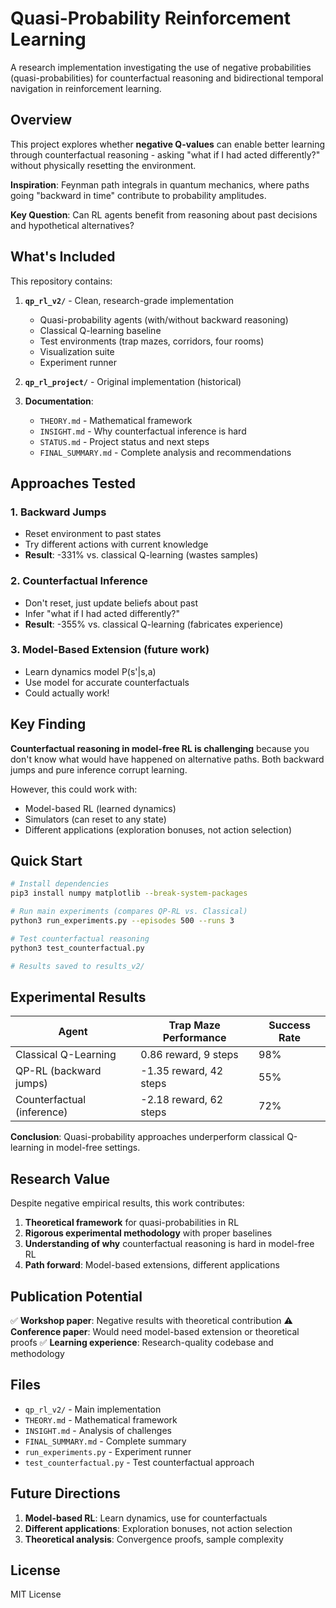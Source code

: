 # Quasi-Probability Reinforcement Learning

A research implementation investigating the use of negative probabilities (quasi-probabilities) for counterfactual reasoning and bidirectional temporal navigation in reinforcement learning.

## Overview

This project explores whether **negative Q-values** can enable better learning through counterfactual reasoning - asking "what if I had acted differently?" without physically resetting the environment.

**Inspiration**: Feynman path integrals in quantum mechanics, where paths going "backward in time" contribute to probability amplitudes.

**Key Question**: Can RL agents benefit from reasoning about past decisions and hypothetical alternatives?

## What's Included

This repository contains:

1. **`qp_rl_v2/`** - Clean, research-grade implementation
   - Quasi-probability agents (with/without backward reasoning)
   - Classical Q-learning baseline
   - Test environments (trap mazes, corridors, four rooms)
   - Visualization suite
   - Experiment runner

2. **`qp_rl_project/`** - Original implementation (historical)

3. **Documentation**:
   - `THEORY.md` - Mathematical framework
   - `INSIGHT.md` - Why counterfactual inference is hard
   - `STATUS.md` - Project status and next steps
   - `FINAL_SUMMARY.md` - Complete analysis and recommendations

## Approaches Tested

### 1. Backward Jumps
- Reset environment to past states
- Try different actions with current knowledge
- **Result**: -331% vs. classical Q-learning (wastes samples)

### 2. Counterfactual Inference
- Don't reset, just update beliefs about past
- Infer "what if I had acted differently?"
- **Result**: -355% vs. classical Q-learning (fabricates experience)

### 3. Model-Based Extension (future work)
- Learn dynamics model P(s'|s,a)
- Use model for accurate counterfactuals
- Could actually work!

## Key Finding

**Counterfactual reasoning in model-free RL is challenging** because you don't know what would have happened on alternative paths. Both backward jumps and pure inference corrupt learning.

However, this could work with:
- Model-based RL (learned dynamics)
- Simulators (can reset to any state)
- Different applications (exploration bonuses, not action selection)

## Quick Start

```bash
# Install dependencies
pip3 install numpy matplotlib --break-system-packages

# Run main experiments (compares QP-RL vs. Classical)
python3 run_experiments.py --episodes 500 --runs 3

# Test counterfactual reasoning
python3 test_counterfactual.py

# Results saved to results_v2/
```

## Experimental Results

| Agent | Trap Maze Performance | Success Rate |
|-------|----------------------|--------------|
| Classical Q-Learning | 0.86 reward, 9 steps | 98% |
| QP-RL (backward jumps) | -1.35 reward, 42 steps | 55% |
| Counterfactual (inference) | -2.18 reward, 62 steps | 72% |

**Conclusion**: Quasi-probability approaches underperform classical Q-learning in model-free settings.

## Research Value

Despite negative empirical results, this work contributes:

1. **Theoretical framework** for quasi-probabilities in RL
2. **Rigorous experimental methodology** with proper baselines
3. **Understanding of why** counterfactual reasoning is hard in model-free RL
4. **Path forward**: Model-based extensions, different applications

## Publication Potential

✅ **Workshop paper**: Negative results with theoretical contribution
⚠️ **Conference paper**: Would need model-based extension or theoretical proofs
✅ **Learning experience**: Research-quality codebase and methodology

## Files

- `qp_rl_v2/` - Main implementation
- `THEORY.md` - Mathematical framework
- `INSIGHT.md` - Analysis of challenges
- `FINAL_SUMMARY.md` - Complete summary
- `run_experiments.py` - Experiment runner
- `test_counterfactual.py` - Test counterfactual approach

## Future Directions

1. **Model-based RL**: Learn dynamics, use for counterfactuals
2. **Different applications**: Exploration bonuses, not action selection
3. **Theoretical analysis**: Convergence proofs, sample complexity

## License

MIT License
